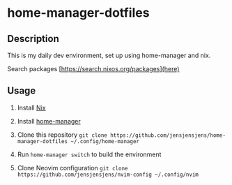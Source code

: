 # home-manager-dotfiles

## Description

This is my daily dev environment, set up using home-manager and nix.  

Search packages [https://search.nixos.org/packages](here)

## Usage

1. Install [Nix](https://nixos.org/download.html)

1. Install [home-manager](https://rycee.gitlab.io/home-manager/index.html#sec-install-standalone)

1. Clone this repository `git clone https://github.com/jensjensjens/home-manager-dotfiles ~/.config/home-manager`

1. Run `home-manager switch` to build the environment

1. Clone Neovim configuration `git clone https://github.com/jensjensjens/nvim-config ~/.config/nvim`
